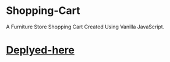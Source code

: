 # Shopping-Cart
A Furniture Store Shopping Cart Created Using Vanilla JavaScript.

# [Deplyed-here](https://comfy-house-shopping-anish.netlify.app/)

